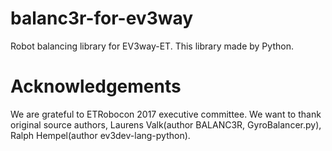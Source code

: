 # balanc3r-for-ev3way

Robot balancing library for EV3way-ET. This library made by Python.

# Acknowledgements

We are grateful to ETRobocon 2017 executive committee.
We want to thank original source authors, Laurens Valk(author BALANC3R, GyroBalancer.py), Ralph Hempel(author ev3dev-lang-python).

